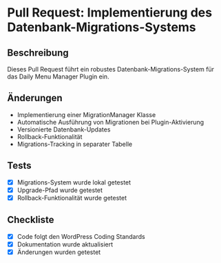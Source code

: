 # Pull Request: Implementierung des Datenbank-Migrations-Systems

## Beschreibung
Dieses Pull Request führt ein robustes Datenbank-Migrations-System für das Daily Menu Manager Plugin ein.

## Änderungen
- Implementierung einer MigrationManager Klasse
- Automatische Ausführung von Migrationen bei Plugin-Aktivierung
- Versionierte Datenbank-Updates
- Rollback-Funktionalität
- Migrations-Tracking in separater Tabelle

## Tests
- [x] Migrations-System wurde lokal getestet
- [x] Upgrade-Pfad wurde getestet
- [x] Rollback-Funktionalität wurde getestet

## Checkliste
- [x] Code folgt den WordPress Coding Standards
- [x] Dokumentation wurde aktualisiert
- [x] Änderungen wurden getestet
